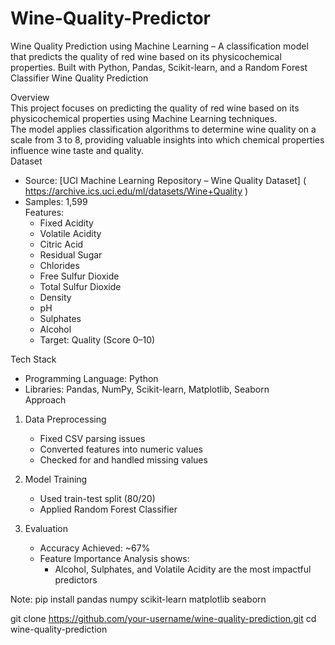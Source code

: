 # Wine-Quality-Predictor
Wine Quality Prediction using Machine Learning – A classification model that predicts the quality of red wine based on its physicochemical properties. Built with Python, Pandas, Scikit-learn, and a Random Forest Classifier
Wine Quality Prediction  

Overview  
This project focuses on predicting the quality of red wine based on its physicochemical properties using Machine Learning techniques.  
The model applies classification algorithms to determine wine quality on a scale from 3 to 8, providing valuable insights into which chemical properties influence wine taste and quality.  
Dataset  
- Source: [UCI Machine Learning Repository – Wine Quality 
Dataset] ( https://archive.ics.uci.edu/ml/datasets/Wine+Quality )  
- Samples: 1,599  
Features:  
  - Fixed Acidity  
  - Volatile Acidity  
  - Citric Acid  
  - Residual Sugar  
  - Chlorides  
  - Free Sulfur Dioxide  
  - Total Sulfur Dioxide  
  - Density  
  - pH  
  - Sulphates  
  - Alcohol  
  - Target: Quality (Score 0–10)  

Tech Stack  
- Programming Language: Python  
- Libraries: Pandas, NumPy, Scikit-learn, Matplotlib, Seaborn  
Approach  
1. Data Preprocessing 
   - Fixed CSV parsing issues  
   - Converted features into numeric values  
   - Checked for and handled missing values  

2. Model Training 
   - Used train-test split (80/20)
   - Applied Random Forest Classifier

3. Evaluation
   - Accuracy Achieved: ~67%
   - Feature Importance Analysis shows:  
     - Alcohol, Sulphates, and Volatile Acidity are the most impactful predictors  

Note: pip install pandas numpy scikit-learn matplotlib seaborn

git clone https://github.com/your-username/wine-quality-prediction.git
cd wine-quality-prediction
